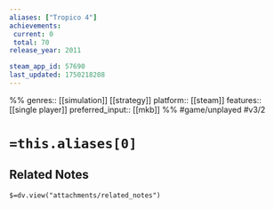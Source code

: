 ```yaml
---
aliases: ["Tropico 4"]
achievements:
 current: 0
 total: 70
release_year: 2011

steam_app_id: 57690
last_updated: 1750218208
---
```

%%
genres:: [[simulation]] [[strategy]]
platform:: [[steam]]
features:: [[single player]]
preferred_input:: [[mkb]]
%%
#game/unplayed
#v3/2

# `=this.aliases[0]`
## Related Notes
`$=dv.view("attachments/related_notes")`